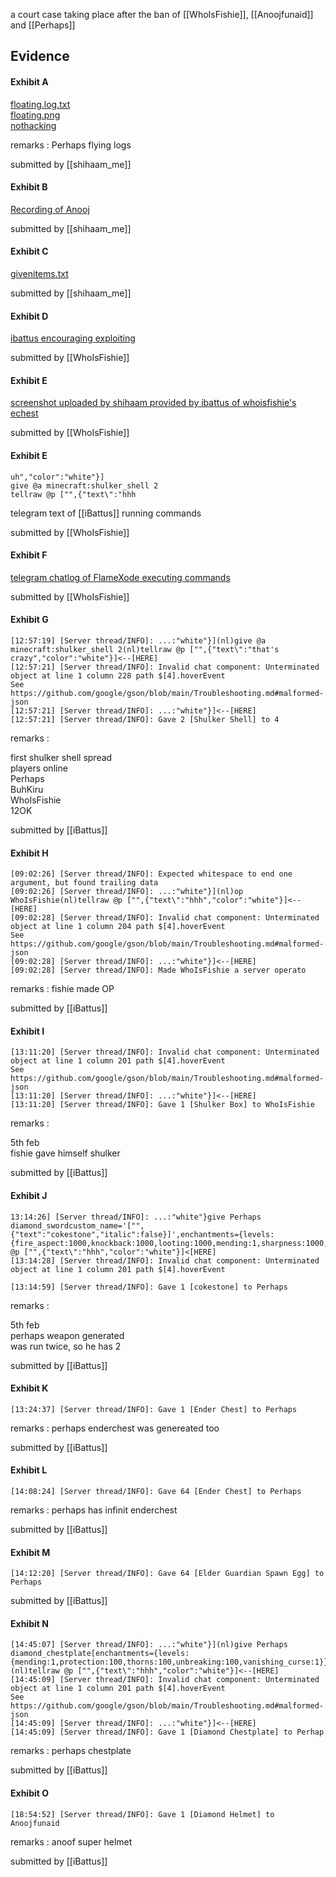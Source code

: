 a court case taking place after the ban of [[WhoIsFishie]], [[Anoojfunaid]] and [[Perhaps]]

## Evidence 

#### Exhibit A

[floating.log.txt](https://t.me/c/2251060085/2)    
[floating.png](https://t.me/c/2251060085/29)     
[nothacking](https://t.me/c/2251060085/30)     

remarks : Perhaps flying logs

submitted by [[shihaam_me]]

#### Exhibit B

[Recording of Anooj](https://t.me/c/2251060085/3)

submitted by [[shihaam_me]]

#### Exhibit C

[givenitems.txt](https://t.me/c/2251060085/5)

submitted by [[shihaam_me]]

#### Exhibit D

[ibattus encouraging exploiting](https://t.me/c/2251060085/6)

submitted by [[WhoIsFishie]]

#### Exhibit E

[screenshot uploaded by shihaam provided by ibattus of whoisfishie's echest](https://t.me/c/2251060085/7)

submitted by [[WhoIsFishie]]

#### Exhibit E

```
uh","color":"white"}]
give @a minecraft:shulker_shell 2
tellraw @p ["",{"text\":"hhh
```

telegram text of [[iBattus]] running commands

submitted by [[WhoIsFishie]]

#### Exhibit F

[telegram chatlog of FlameXode executing commands](https://t.me/c/2251060085/9)

submitted by [[WhoIsFishie]]

#### Exhibit G


```
[12:57:19] [Server thread/INFO]: ...:"white"}](nl)give @a minecraft:shulker_shell 2(nl)tellraw @p ["",{"text\":"that's crazy","color":"white"}]<--[HERE]
[12:57:21] [Server thread/INFO]: Invalid chat component: Unterminated object at line 1 column 228 path $[4].hoverEvent
See https://github.com/google/gson/blob/main/Troubleshooting.md#malformed-json
[12:57:21] [Server thread/INFO]: ...:"white"}]<--[HERE]
[12:57:21] [Server thread/INFO]: Gave 2 [Shulker Shell] to 4

```

remarks :    

first shulker shell spread     
players online     
Perhaps    
BuhKiru    
WhoIsFishie   
12OK    

submitted by [[iBattus]]


#### Exhibit H

```
[09:02:26] [Server thread/INFO]: Expected whitespace to end one argument, but found trailing data
[09:02:26] [Server thread/INFO]: ...:"white"}](nl)op WhoIsFishie(nl)tellraw @p ["",{"text\":"hhh","color":"white"}]<--[HERE]
[09:02:28] [Server thread/INFO]: Invalid chat component: Unterminated object at line 1 column 204 path $[4].hoverEvent
See https://github.com/google/gson/blob/main/Troubleshooting.md#malformed-json
[09:02:28] [Server thread/INFO]: ...:"white"}]<--[HERE]
[09:02:28] [Server thread/INFO]: Made WhoIsFishie a server operato

```

remarks : fishie made OP     

submitted by [[iBattus]]


#### Exhibit I

```
[13:11:20] [Server thread/INFO]: Invalid chat component: Unterminated object at line 1 column 201 path $[4].hoverEvent
See https://github.com/google/gson/blob/main/Troubleshooting.md#malformed-json
[13:11:20] [Server thread/INFO]: ...:"white"}]<--[HERE]
[13:11:20] [Server thread/INFO]: Gave 1 [Shulker Box] to WhoIsFishie

```

remarks :     

5th feb      
fishie gave himself shulker     

submitted by [[iBattus]]

#### Exhibit J

```
13:14:26] [Server thread/INFO]: ...:"white"}give Perhaps diamond_swordcustom_name='["",{"text":"cokestone","italic":false}]',enchantments={levels:{fire_aspect:1000,knockback:1000,looting:1000,mending:1,sharpness:1000,unbreaking:1000,vanishing_curse:1}}tellraw @p ["",{"text\":"hhh","color":"white"}]<[HERE]
[13:14:28] [Server thread/INFO]: Invalid chat component: Unterminated object at line 1 column 201 path $[4].hoverEvent

[13:14:59] [Server thread/INFO]: Gave 1 [cokestone] to Perhaps

```

remarks :     

5th feb     
perhaps weapon generated    
was run twice, so he has 2    

submitted by [[iBattus]]

#### Exhibit K

`[13:24:37] [Server thread/INFO]: Gave 1 [Ender Chest] to Perhaps`

remarks : perhaps enderchest was genereated too      

submitted by [[iBattus]]

#### Exhibit L

`[14:08:24] [Server thread/INFO]: Gave 64 [Ender Chest] to Perhaps`

remarks : perhaps has infinit enderchest        

submitted by [[iBattus]]

#### Exhibit M

`[14:12:20] [Server thread/INFO]: Gave 64 [Elder Guardian Spawn Egg] to Perhaps`      

submitted by [[iBattus]]

#### Exhibit N

```
[14:45:07] [Server thread/INFO]: ...:"white"}](nl)give Perhaps diamond_chestplate[enchantments={levels:{mending:1,protection:100,thorns:100,unbreaking:100,vanishing_curse:1}}](nl)tellraw @p ["",{"text\":"hhh","color":"white"}]<--[HERE]
[14:45:09] [Server thread/INFO]: Invalid chat component: Unterminated object at line 1 column 201 path $[4].hoverEvent
See https://github.com/google/gson/blob/main/Troubleshooting.md#malformed-json
[14:45:09] [Server thread/INFO]: ...:"white"}]<--[HERE]
[14:45:09] [Server thread/INFO]: Gave 1 [Diamond Chestplate] to Perhap

```

remarks : perhaps chestplate        

submitted by [[iBattus]]

#### Exhibit O

`[18:54:52] [Server thread/INFO]: Gave 1 [Diamond Helmet] to Anoojfunaid`

remarks : anoof super helmet         

submitted by [[iBattus]]